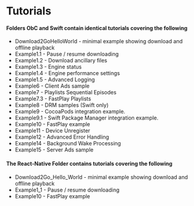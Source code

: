 Tutorials
=======================================

#### Folders ObC and Swift contain identical tutorials covering the following

* Download2GoHelloWorld - minimal example showing download and offline playback
* Example1.1 - Pause / resume downloading
* Example1.2 - Download ancillary files
* Example1.3 - Engine status
* Example1.4 - Engine performance settings
* Example1.5 - Advanced Logging
* Example6 - Client Ads sample
* Example7 - Playlists Sequential Episodes
* Example7.3 - FastPlay Playlists
* Example8 - DRM samples (Swift only)
* Example9 - CocoaPods integration example.
* Example9.1 - Swift Package Manager integration example.
* Example10 - FastPlay example
* Example11 - Device Unregister
* Example12 - Advanced Error Handling
* Example14 - Background Wake Processing
* Example15 - Server Ads sample

#### The React-Native Folder contains tutorials covering the following

* Download2Go_Hello_World - minimal example showing download and offline playback
* Example1_1 - Pause / resume downloading
* Example10 - FastPlay example
